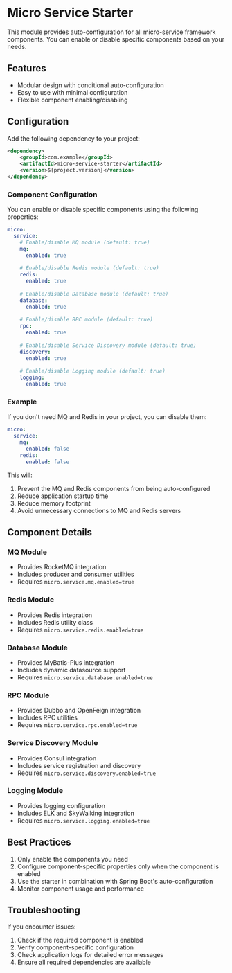 # Micro Service Starter

This module provides auto-configuration for all micro-service framework components. You can enable or disable specific components based on your needs.

## Features

- Modular design with conditional auto-configuration
- Easy to use with minimal configuration
- Flexible component enabling/disabling

## Configuration

Add the following dependency to your project:

```xml
<dependency>
    <groupId>com.example</groupId>
    <artifactId>micro-service-starter</artifactId>
    <version>${project.version}</version>
</dependency>
```

### Component Configuration

You can enable or disable specific components using the following properties:

```yaml
micro:
  service:
    # Enable/disable MQ module (default: true)
    mq:
      enabled: true
    
    # Enable/disable Redis module (default: true)
    redis:
      enabled: true
    
    # Enable/disable Database module (default: true)
    database:
      enabled: true
    
    # Enable/disable RPC module (default: true)
    rpc:
      enabled: true
    
    # Enable/disable Service Discovery module (default: true)
    discovery:
      enabled: true
    
    # Enable/disable Logging module (default: true)
    logging:
      enabled: true
```

### Example

If you don't need MQ and Redis in your project, you can disable them:

```yaml
micro:
  service:
    mq:
      enabled: false
    redis:
      enabled: false
```

This will:
1. Prevent the MQ and Redis components from being auto-configured
2. Reduce application startup time
3. Reduce memory footprint
4. Avoid unnecessary connections to MQ and Redis servers

## Component Details

### MQ Module
- Provides RocketMQ integration
- Includes producer and consumer utilities
- Requires `micro.service.mq.enabled=true`

### Redis Module
- Provides Redis integration
- Includes Redis utility class
- Requires `micro.service.redis.enabled=true`

### Database Module
- Provides MyBatis-Plus integration
- Includes dynamic datasource support
- Requires `micro.service.database.enabled=true`

### RPC Module
- Provides Dubbo and OpenFeign integration
- Includes RPC utilities
- Requires `micro.service.rpc.enabled=true`

### Service Discovery Module
- Provides Consul integration
- Includes service registration and discovery
- Requires `micro.service.discovery.enabled=true`

### Logging Module
- Provides logging configuration
- Includes ELK and SkyWalking integration
- Requires `micro.service.logging.enabled=true`

## Best Practices

1. Only enable the components you need
2. Configure component-specific properties only when the component is enabled
3. Use the starter in combination with Spring Boot's auto-configuration
4. Monitor component usage and performance

## Troubleshooting

If you encounter issues:

1. Check if the required component is enabled
2. Verify component-specific configuration
3. Check application logs for detailed error messages
4. Ensure all required dependencies are available 